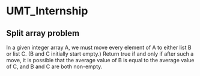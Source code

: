 # UMT_Internship
## Split array problem

In a given integer array A, we must move every element of A to either list B or list C. (B and C initially start empty.) Return true if and only if after such a move, it is possible that the average value of B is equal to the average value of C, and B and C are both non-empty.
